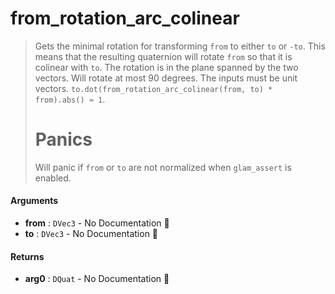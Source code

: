 # from\_rotation\_arc\_colinear

>  Gets the minimal rotation for transforming `from` to either `to` or `-to`.  This means
>  that the resulting quaternion will rotate `from` so that it is colinear with `to`.
>  The rotation is in the plane spanned by the two vectors.  Will rotate at most 90
>  degrees.
>  The inputs must be unit vectors.
>  `to.dot(from_rotation_arc_colinear(from, to) * from).abs() ≈ 1`.
>  # Panics
>  Will panic if `from` or `to` are not normalized when `glam_assert` is enabled.

#### Arguments

- **from** : `DVec3` \- No Documentation 🚧
- **to** : `DVec3` \- No Documentation 🚧

#### Returns

- **arg0** : `DQuat` \- No Documentation 🚧